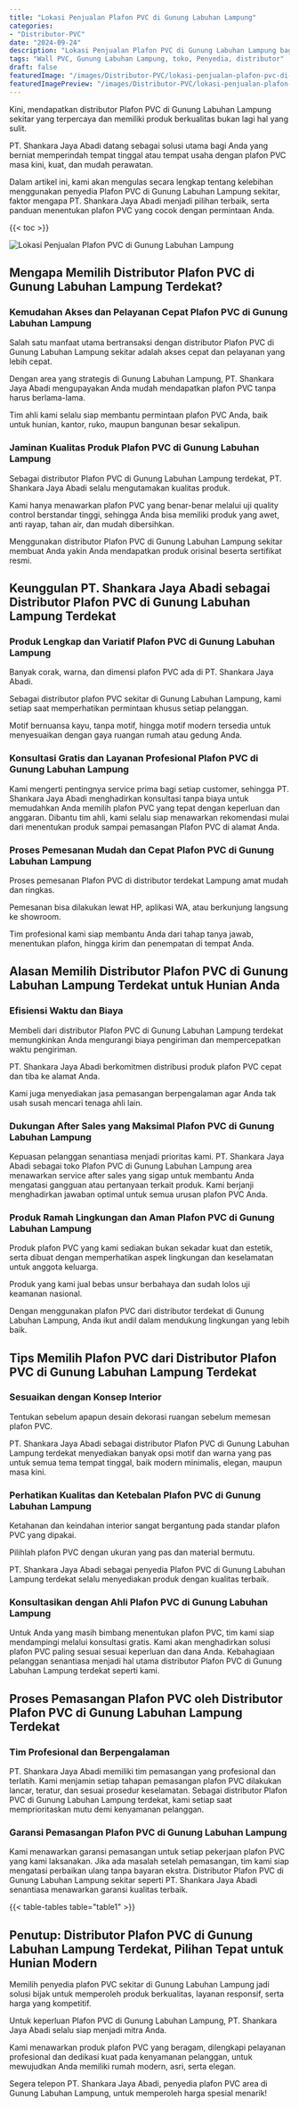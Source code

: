 ```yaml
---
title: "Lokasi Penjualan Plafon PVC di Gunung Labuhan Lampung"
categories:
- "Distributor-PVC"
date: "2024-09-24"
description: "Lokasi Penjualan Plafon PVC di Gunung Labuhan Lampung bagi rumah, kantor, serta toko. Produk terbaik, variasi motif, warna elegan, dengan layanan instalasi dikerjakan oleh tenaga ahli berpengalaman dan kepastian resmi!|Servis penyediaan Plafon PVC di Gunung Labuhan Lampung untuk keperluan rumah, kantor, atau ritel, beserta panel terbaik dan pemasangan oleh tenaga ahli profesional dan kepastian resmi.|Pilihan Plafon PVC di Gunung Labuhan Lampung yang andal untuk tempat tinggal, kantor, dan toko, dengan material unggulan dan pemasangan ditangani oleh tim berpengalaman dan kepastian resmi.|Penjualan Plafon PVC di Gunung Labuhan Lampung bagi tempat tinggal, kantor, dan ritel, dengan produk unggulan dan pemasangan dikerjakan oleh tim berpengalaman, lengkap dengan jaminan resmi.}"
tags: "Wall PVC, Gunung Labuhan Lampung, toko, Penyedia, distributor"
draft: false
featuredImage: "/images/Distributor-PVC/lokasi-penjualan-plafon-pvc-di-gunung-labuhan-lampung.png"
featuredImagePreview: "/images/Distributor-PVC/lokasi-penjualan-plafon-pvc-di-gunung-labuhan-lampung.png"
---
```


Kini, mendapatkan distributor Plafon PVC di Gunung Labuhan Lampung sekitar yang terpercaya dan memiliki produk berkualitas bukan lagi hal yang sulit.

PT. Shankara Jaya Abadi datang sebagai solusi utama bagi Anda yang berniat memperindah tempat tinggal atau tempat usaha dengan plafon PVC masa kini, kuat, dan mudah perawatan.

Dalam artikel ini, kami akan mengulas secara lengkap tentang kelebihan menggunakan penyedia Plafon PVC di Gunung Labuhan Lampung sekitar, faktor mengapa PT. Shankara Jaya Abadi menjadi pilihan terbaik, serta panduan menentukan plafon PVC yang cocok dengan permintaan Anda.

{{< toc >}}

![Lokasi Penjualan Plafon PVC di Gunung Labuhan Lampung](/images/Distributor-PVC/Lokasi-Penjualan-Plafon-PVC-di-Gunung-Labuhan-Lampung.png)

## Mengapa Memilih Distributor Plafon PVC di Gunung Labuhan Lampung Terdekat?

### Kemudahan Akses dan Pelayanan Cepat Plafon PVC di Gunung Labuhan Lampung

Salah satu manfaat utama bertransaksi dengan distributor Plafon PVC di Gunung Labuhan Lampung sekitar adalah akses cepat dan pelayanan yang lebih cepat.

Dengan area yang strategis di Gunung Labuhan Lampung, PT. Shankara Jaya Abadi mengupayakan Anda mudah mendapatkan plafon PVC tanpa harus berlama-lama.

Tim ahli kami selalu siap membantu permintaan plafon PVC Anda, baik untuk hunian, kantor, ruko, maupun bangunan besar sekalipun.

### Jaminan Kualitas Produk Plafon PVC di Gunung Labuhan Lampung

Sebagai distributor Plafon PVC di Gunung Labuhan Lampung terdekat, PT. Shankara Jaya Abadi selalu mengutamakan kualitas produk.

Kami hanya menawarkan plafon PVC yang benar-benar melalui uji quality control berstandar tinggi, sehingga Anda bisa memiliki produk yang awet, anti rayap, tahan air, dan mudah dibersihkan.

Menggunakan distributor Plafon PVC di Gunung Labuhan Lampung sekitar membuat Anda yakin Anda mendapatkan produk orisinal beserta sertifikat resmi.

## Keunggulan PT. Shankara Jaya Abadi sebagai Distributor Plafon PVC di Gunung Labuhan Lampung Terdekat

### Produk Lengkap dan Variatif Plafon PVC di Gunung Labuhan Lampung

Banyak corak, warna, dan dimensi plafon PVC ada di PT. Shankara Jaya Abadi.

Sebagai distributor plafon PVC sekitar di Gunung Labuhan Lampung, kami setiap saat memperhatikan permintaan khusus setiap pelanggan.

Motif bernuansa kayu, tanpa motif, hingga motif modern tersedia untuk menyesuaikan dengan gaya ruangan rumah atau gedung Anda.

### Konsultasi Gratis dan Layanan Profesional Plafon PVC di Gunung Labuhan Lampung

Kami mengerti pentingnya service prima bagi setiap customer, sehingga PT. Shankara Jaya Abadi menghadirkan konsultasi tanpa biaya untuk memudahkan Anda memilih plafon PVC yang tepat dengan keperluan dan anggaran. Dibantu tim ahli, kami selalu siap menawarkan rekomendasi mulai dari menentukan produk sampai pemasangan Plafon PVC di alamat Anda.

### Proses Pemesanan Mudah dan Cepat Plafon PVC di Gunung Labuhan Lampung

Proses pemesanan Plafon PVC di distributor terdekat Lampung amat mudah dan ringkas.

Pemesanan bisa dilakukan lewat HP, aplikasi WA, atau berkunjung langsung ke showroom.

Tim profesional kami siap membantu Anda dari tahap tanya jawab, menentukan plafon, hingga kirim dan penempatan di tempat Anda.

## Alasan Memilih Distributor Plafon PVC di Gunung Labuhan Lampung Terdekat untuk Hunian Anda

### Efisiensi Waktu dan Biaya

Membeli dari distributor Plafon PVC di Gunung Labuhan Lampung terdekat memungkinkan Anda mengurangi biaya pengiriman dan mempercepatkan waktu pengiriman.

PT. Shankara Jaya Abadi berkomitmen distribusi produk plafon PVC cepat dan tiba ke alamat Anda.

Kami juga menyediakan jasa pemasangan berpengalaman agar Anda tak usah susah mencari tenaga ahli lain.

### Dukungan After Sales yang Maksimal Plafon PVC di Gunung Labuhan Lampung

Kepuasan pelanggan senantiasa menjadi prioritas kami. PT. Shankara Jaya Abadi sebagai toko Plafon PVC di Gunung Labuhan Lampung area menawarkan service after sales yang sigap untuk membantu Anda mengatasi gangguan atau pertanyaan terkait produk. Kami berjanji menghadirkan jawaban optimal untuk semua urusan plafon PVC Anda.

### Produk Ramah Lingkungan dan Aman Plafon PVC di Gunung Labuhan Lampung

Produk plafon PVC yang kami sediakan bukan sekadar kuat dan estetik, serta dibuat dengan memperhatikan aspek lingkungan dan keselamatan untuk anggota keluarga.

Produk yang kami jual bebas unsur berbahaya dan sudah lolos uji keamanan nasional.

Dengan menggunakan plafon PVC dari distributor terdekat di Gunung Labuhan Lampung, Anda ikut andil dalam mendukung lingkungan yang lebih baik.

## Tips Memilih Plafon PVC dari Distributor Plafon PVC di Gunung Labuhan Lampung Terdekat

### Sesuaikan dengan Konsep Interior

Tentukan sebelum apapun desain dekorasi ruangan sebelum memesan plafon PVC.

PT. Shankara Jaya Abadi sebagai distributor Plafon PVC di Gunung Labuhan Lampung terdekat menyediakan banyak opsi motif dan warna yang pas untuk semua tema tempat tinggal, baik modern minimalis, elegan, maupun masa kini.

### Perhatikan Kualitas dan Ketebalan Plafon PVC di Gunung Labuhan Lampung

Ketahanan dan keindahan interior sangat bergantung pada standar plafon PVC yang dipakai.

Pilihlah plafon PVC dengan ukuran yang pas dan material bermutu.

PT. Shankara Jaya Abadi sebagai penyedia Plafon PVC di Gunung Labuhan Lampung terdekat selalu menyediakan produk dengan kualitas terbaik.

### Konsultasikan dengan Ahli Plafon PVC di Gunung Labuhan Lampung

Untuk Anda yang masih bimbang menentukan plafon PVC, tim kami siap mendampingi melalui konsultasi gratis. Kami akan menghadirkan solusi plafon PVC paling sesuai sesuai keperluan dan dana Anda. Kebahagiaan pelanggan senantiasa menjadi hal utama distributor Plafon PVC di Gunung Labuhan Lampung terdekat seperti kami.

## Proses Pemasangan Plafon PVC oleh Distributor Plafon PVC di Gunung Labuhan Lampung Terdekat

### Tim Profesional dan Berpengalaman

PT. Shankara Jaya Abadi memiliki tim pemasangan yang profesional dan terlatih. Kami menjamin setiap tahapan pemasangan plafon PVC dilakukan lancar, teratur, dan sesuai prosedur keselamatan. Sebagai distributor Plafon PVC di Gunung Labuhan Lampung terdekat, kami setiap saat memprioritaskan mutu demi kenyamanan pelanggan.

### Garansi Pemasangan Plafon PVC di Gunung Labuhan Lampung

Kami menawarkan garansi pemasangan untuk setiap pekerjaan plafon PVC yang kami laksanakan. Jika ada masalah setelah pemasangan, tim kami siap mengatasi perbaikan ulang tanpa bayaran ekstra. Distributor Plafon PVC di Gunung Labuhan Lampung sekitar seperti PT. Shankara Jaya Abadi senantiasa menawarkan garansi kualitas terbaik.

{{< table-tables table="table1" >}}

## Penutup: Distributor Plafon PVC di Gunung Labuhan Lampung Terdekat, Pilihan Tepat untuk Hunian Modern

Memilih penyedia plafon PVC sekitar di Gunung Labuhan Lampung jadi solusi bijak untuk memperoleh produk berkualitas, layanan responsif, serta harga yang kompetitif.

Untuk keperluan Plafon PVC di Gunung Labuhan Lampung, PT. Shankara Jaya Abadi selalu siap menjadi mitra Anda.

Kami menawarkan produk plafon PVC yang beragam, dilengkapi pelayanan profesional dan dedikasi kuat pada kenyamanan pelanggan, untuk mewujudkan Anda memiliki rumah modern, asri, serta elegan.

Segera telepon PT. Shankara Jaya Abadi, penyedia plafon PVC area di Gunung Labuhan Lampung, untuk memperoleh harga spesial menarik!

